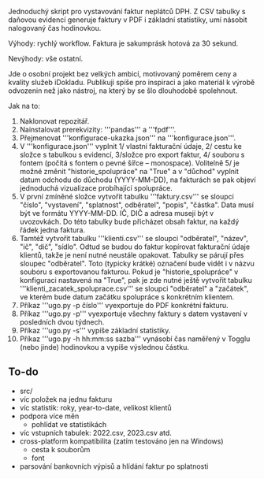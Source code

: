 Jednoduchý skript pro vystavování faktur neplátců DPH. Z CSV tabulky s daňovou evidencí generuje faktury v PDF i základní statistiky, umí násobit nalogovaný čas hodinovkou.

Výhody: rychlý workflow. Faktura je sakumprásk hotová za 30 sekund.

Nevýhody: vše ostatní.

Jde o osobní projekt bez velkých ambicí, motivovaný poměrem ceny a kvality služeb iDokladu. Publikuji spíše pro inspiraci a jako materiál k výrobě odvozenin než jako nástroj, na který by se šlo dlouhodobě spolehnout.

Jak na to:

1. Naklonovat repozitář.
2. Nainstalovat prerekvizity: '''pandas''' a '''fpdf'''.  
2. Přejmenovat '''konfigurace-ukazka.json''' na '''konfigurace.json'''.
3. V '''konfigurace.json''' vyplnit 1/ vlastní fakturační údaje, 2/ cestu ke složce s tabulkou s evidencí, 3/složce pro export faktur, 4/ souboru s fontem (počítá s fontem o pevné šířce – monospace). Volitelně 5/ je možné změnit "historie_spolupráce" na "True" a v "důchod" vyplnit datum odchodu do důchodu (YYYY-MM-DD), na fakturách se pak objeví jednoduchá vizualizace probíhající spolupráce.
4. V první zmíněné složce vytvořit tabulku '''faktury.csv''' se sloupci "číslo", "vystavení", "splatnost", odběratel", "popis", "částka". Data musí být ve formátu YYYY-MM-DD. IČ, DIČ a adresa musejí být v uvozovkách. Do této tabulky bude přicházet obsah faktur, na každý řádek jedna faktura.
5. Tamtéž vytvořit tabulku '''klienti.csv''' se sloupci "odběratel", "název", "ič", "dič", "sídlo". Odtud se budou do faktur kopírovat fakturační údaje klientů, takže je není nutné neustále opakovat. Tabulky se párují přes sloupec "odběratel". Toto (typicky krátké) označení bude vidět i v názvu souboru s exportovanou fakturou. Pokud je "historie_spolupráce" v konfiguraci nastavená na "True", pak je zde nutné ještě vytvořit tabulku '''klienti_zacatek_spoluprace.csv''' se sloupci "odběratel" a "začátek", ve kterém bude datum začátku spolupráce s konkrétním klientem.
6. Příkaz '''ugo.py -p číslo''' vyexportuje do PDF konkrétní fakturu.
7. Příkaz '''ugo.py -p''' vyexportuje všechny faktury s datem vystavení v posledních dvou týdnech.
8. Příkaz '''ugo.py -s''' vypíše základní statistiky.
9. Příkaz '''ugo.py -h hh:mm:ss sazba''' vynásobí čas naměřený v Togglu (nebo jinde) hodinovkou a vypíše výslednou částku.

## To-do

- src/
- víc položek na jednu fakturu
- víc statistik: roky, year-to-date, velikost klientů
- podpora více měn
    - pohlídat ve statistikách
- víc vstupních tabulek: 2022.csv, 2023.csv atd.
- cross-platform kompatibilita (zatím testováno jen na Windows)
    - cesta k souborům
    - font
- parsování bankovních výpisů a hlídání faktur po splatnosti